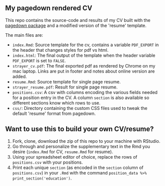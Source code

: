 ## My pagedown rendered CV

This repo contains the source-code and results of my CV built with the [pagedown package](https://pagedown.rbind.io) and a modified version of the 'resume' template. 

The main files are:

- `index.Rmd`: Source template for the cv, contains a variable `PDF_EXPORT` in the header that changes styles for pdf vs html. 
- `index.html`: The final output of the template when the header variable `PDF_EXPORT` is set to `FALSE`. 
- `strayer_cv.pdf`: The final exported pdf as rendered by Chrome on my mac laptop. Links are put in footer and notes about online version are added. 
- `resume.Rmd`: Source template for single page resume. 
- `strayer_resume.pdf`: Result for single page resume.
- `positions.csv`: A csv with columns encoding the various fields needed for a position entry in the CV. A column `section` is also available so different sections know which rows to use.
- `css/`: Directory containing the custom CSS files used to tweak the default 'resume' format from pagedown. 

## Want to use this to build your own CV/resume? 

1. Fork, clone, download the zip of this repo to your machine with RStudio.
2. Go through and personalize the supplementary text in the Rmd you desire (`index.Rmd` for CV, `resume.Rmd` for resume).
3. Using your spreadsheet editor of choice, replace the rows of `positions.csv` with your positions.
3. Print each unique `section` (as encoded in the `section` column of `positions.csv`) in your `.Rmd` with the command `position_data %>% print_section('education')`.
